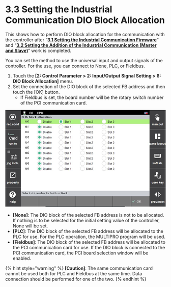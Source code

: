 ﻿# 3.3 Setting the Industrial Communication DIO Block Allocation

This shows how to perform DIO block allocation for the communication with the controller after “[**3.1 Setting the Industrial Communication Firmware**](../3-1-firmware.md)” and “[**3.2 Setting the Addition of the Industrial Communication (Master and Slave)**](../3-2-addition-industrial-communication-master-slave/)” work is completed.

You can set the method to use the universal input and output signals of the controller. For the use, you can connect to None, PLC, or Fieldbus.

1. Touch the **\[2: Control Parameter > 2: Input/Output Signal Setting > 6: DIO Block Allocation]** menu.
2. Set the connection of the DIO block of the selected FB address and then touch the \[OK] button.
   * If Fieldbus is set, the board number will be the rotary switch number of the PCI communication card.


![](<../_assets/image_11.png>)

* **\[None]**: The DIO block of the selected FB address is not to be allocated. If nothing is to be selected for the initial setting value of the controller, None will be set.
* **\[PLC]**: The DIO block of the selected FB address will be allocated to the PLC for use. For the PLC operation, the MULTIPRO program will be used.
* **\[Fieldbus]**: The DIO block of the selected FB address will be allocated to the PCI communication card for use. If the DIO block is connected to the PCI communication card, the PCI board selection window will be enabled.

{% hint style="warning" %}
**\[Caution]**: The same communication card cannot be used both for PLC and Fieldbus at the same time. Data connection should be performed for one of the two.
{% endhint %}
